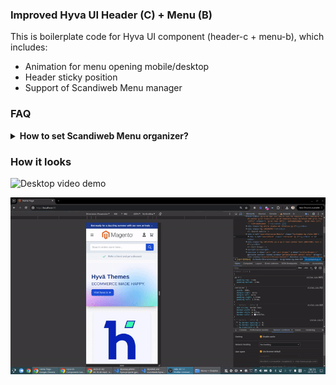 ### Improved Hyva UI Header (C) + Menu (B)

This is boilerplate code for Hyva UI component (header-c + menu-b), which includes:

- Animation for menu opening mobile/desktop
- Header sticky position
- Support of Scandiweb Menu manager

### FAQ

<details>
    <summary><strong>How to set Scandiweb Menu organizer?</strong></summary>
    <p>
    By default this solution uses default Magento navigation. To enable Scandiweb Menu organizer, it is required to replace code in both <code>desktop.phtml</code> and <code>mobile.phtml</code> files:
    </p>
    <pre>
    /** @var Navigation $viewModelNavigation */
    $viewModelNavigation = $viewModels->require(Navigation::class, $block);
    $menuItems = $viewModelNavigation->getNavigation(4);
    $block->setData('cache_tags', $viewModelNavigation->getIdentities());</pre>
    with:
    <pre>
    /** @var MenuManager $viewModelMenuManager */
    $viewModelMenuManager = $viewModels->require(MenuManager::class);
    $menuItems = $viewModelMenuManager->getMenuItems('menu');
    $block->setData('cache_tags', $viewModelMenuManager->getIdentities());</pre>
    Note: <code>menu</code> is indentifier of menu which will be used. Currently support for configuration of setting menu is not made.
</details>

### How it looks

![Desktop video demo](./desktop.gif)

![Mobile video demo](./mobile.gif)
